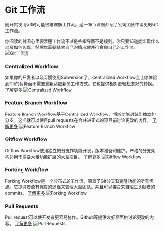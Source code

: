 Git 工作流
==========

刚开始使用Git时可能很难理解工作流。这一章节详细介绍了公司团队中常见的Git工作流。

你阅读的时间心里要清楚工作流不过是些指导而不是规则。你只要知道能实现什么以及如何实现，然后你需要结合自己的情况使用符合你自己的工作流。
![Git工作流](https://gp1.wac.edgecastcdn.net/8029C4/wac-small/wac/landing/git/workflows/pageSections/0/contentColumnTwo/0/imageBinary/git_workflow.png)

### Centralized Workflow
如果你的开发者以及习惯使用Subversion了，Centralized Workflow会让你体验到Git的优势而不需要重新适应新的工作方式。它也提供相对更轻松友好的转换。
[了解更多](workflow-centralized.md)
![Centralized Workflow](https://gp1.wac.edgecastcdn.net/8029C4/wac-small/wac/landing/git/workflows/pageSections/00/contentFullWidth/0/tabs/0/pageSections/0/contentColumnTwo/0/imageBinary/git-workflow-svn.png)

### Feature Branch Workflow
Feature Branch Workflow基于Centralized Workflow，将新功能封装到独立的分支。这样就可以使用pull requests在合并进正式的项目前讨论更改的内容。
[了解更多](workflow-feature-branch.md)
![Feature Branch Workflow](https://gp1.wac.edgecastcdn.net/8029C4/wac-small/wac/landing/git/workflows/pageSections/00/contentFullWidth/0/tabs/0/pageSections/00/contentColumnTwo/0/imageBinary/git-workflow-feature_branch.png)

### Gitflow Workflow
Gitflow Workflow使用独立的分支作功能开发，版本准备和维护。严格的分支架构适用于需要大量功能扩展的大型项目。
[了解更多](workflow-gitflow.md)
![Gitflow Workflow](https://gp1.wac.edgecastcdn.net/8029C4/wac-small/wac/landing/git/workflows/pageSections/00/contentFullWidth/0/tabs/0/pageSections/02/contentFullWidth/00/imageBinary/git-workflows-gitflow.png)

### Forking Workflow
Forking Workflow是一个分布式的工作流，吸取了Git分支和克隆功能的所有优点。它提供安全有保障的途径来管理大型团队。并且可以接受来自陌生贡献者的commits。
[了解更多](workflow-forking)
![Forking Workflow](https://www.atlassian.com/git/workflows/pageSections/00/contentFullWidth/0/tabs/0/pageSections/04/contentColumnTwo/0/content_files/file/git-workflow-forking.png)

### Pull Requests
Pull request可以使开发者更容易协作。Github等提供友好界面供讨论更改的内容。
[了解更多](pull-request.md)
![Pull Requests](https://www.atlassian.com/git/workflows/pageSections/00/contentFullWidth/0/tabs/0/pageSections/03/contentColumnTwo/0/content_files/file0/document/pull-request.png)
